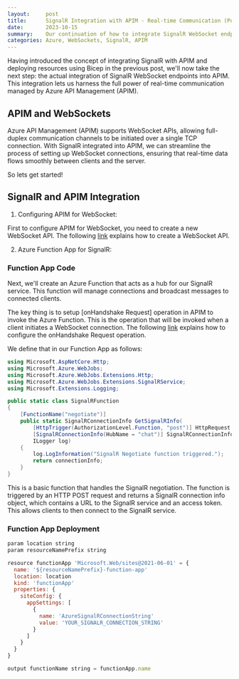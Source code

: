 ```yaml
---
layout:     post
title:      SignalR Integration with APIM - Real-time Communication (Post 2)
date:       2023-10-15
summary:    Our continuation of how to integrate SignalR WebSocket endpoint in Azure APIM. 
categories: Azure, WebSockets, SignalR, APIM
---
```


Having introduced the concept of integrating SignalR with APIM and deploying resources using Bicep in the previous post, we'll now take the next step: the actual integration of SignalR WebSocket endpoints into APIM. This integration lets us harness the full power of real-time communication managed by Azure API Management (APIM).

## APIM and WebSockets

Azure API Management (APIM) supports WebSocket APIs, allowing full-duplex communication channels to be initiated over a single TCP connection. With SignalR integrated into APIM, we can streamline the process of setting up WebSocket connections, ensuring that real-time data flows smoothly between clients and the server.

So lets get started!

## SignalR and APIM Integration

1. Configuring APIM for WebSocket:
   
First to configure APIM for WebSocket, you need to create a new WebSocket API. The following [link](https://learn.microsoft.com/en-us/azure/api-management/websocket-api?tabs=portal#add-a-websocket-api) explains how to create a WebSocket API.

2. Azure Function App for SignalR:
   
### Function App Code
   
Next, we'll create an Azure Function that acts as a hub for our SignalR service. This function will manage connections and broadcast messages to connected clients.

The key thing is to setup [onHandshake Request] operation in APIM to invoke the Azure Function. This is the operation that will be invoked when a client initiates a WebSocket connection. The following [link](https://learn.microsoft.com/en-us/azure/api-management/websocket-api?tabs=portal#onhandshake-operation) explains how to configure the onHandshake Request operation.

We define that in our Function App as follows:

~~~csharp
using Microsoft.AspNetCore.Http;
using Microsoft.Azure.WebJobs;
using Microsoft.Azure.WebJobs.Extensions.Http;
using Microsoft.Azure.WebJobs.Extensions.SignalRService;
using Microsoft.Extensions.Logging;

public static class SignalRFunction
{
    [FunctionName("negotiate")]
    public static SignalRConnectionInfo GetSignalRInfo(
        [HttpTrigger(AuthorizationLevel.Function, "post")] HttpRequest req,
        [SignalRConnectionInfo(HubName = "chat")] SignalRConnectionInfo connectionInfo,
        ILogger log)
    {
        log.LogInformation("SignalR Negotiate function triggered.");
        return connectionInfo;
    }
}
~~~

This is a basic function that handles the SignalR negotiation. The function is triggered by an HTTP POST request and returns a SignalR connection info object, which contains a URL to the SignalR service and an access token. This allows clients to then connect to the SignalR service.

### Function App Deployment

~~~javascript
param location string
param resourceNamePrefix string

resource functionApp 'Microsoft.Web/sites@2021-06-01' = {
  name: '${resourceNamePrefix}-function-app'
  location: location
  kind: 'functionApp'
  properties: {
    siteConfig: {
      appSettings: [
        {
          name: 'AzureSignalRConnectionString'
          value: 'YOUR_SIGNALR_CONNECTION_STRING'
        }
      ]
    }
  }
}

output functionName string = functionApp.name
~~~